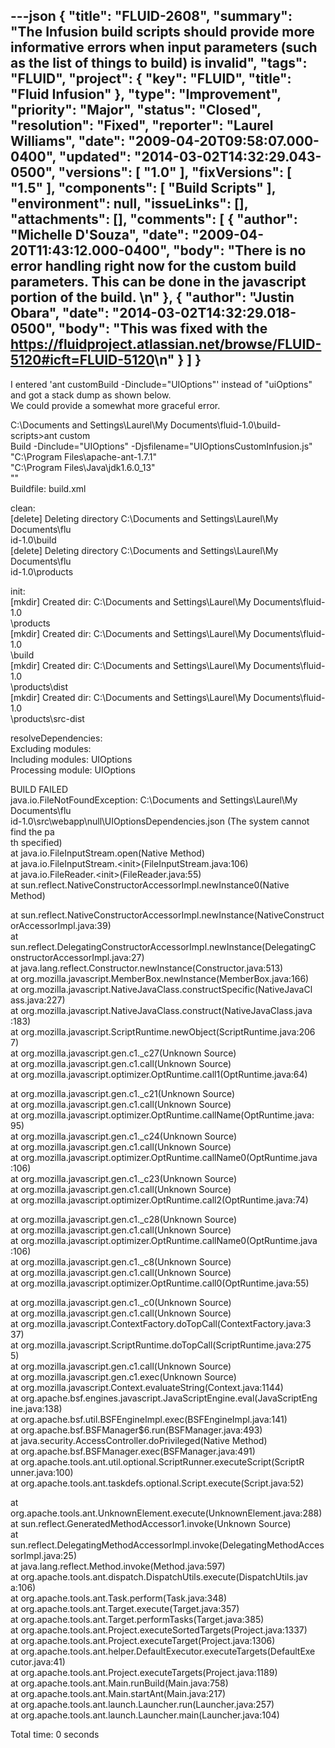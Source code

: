 ---json
{
  "title": "FLUID-2608",
  "summary": "The Infusion build scripts should provide more informative errors when input parameters (such as the list of things to build) is invalid",
  "tags": "FLUID",
  "project": {
    "key": "FLUID",
    "title": "Fluid Infusion"
  },
  "type": "Improvement",
  "priority": "Major",
  "status": "Closed",
  "resolution": "Fixed",
  "reporter": "Laurel Williams",
  "date": "2009-04-20T09:58:07.000-0400",
  "updated": "2014-03-02T14:32:29.043-0500",
  "versions": [
    "1.0"
  ],
  "fixVersions": [
    "1.5"
  ],
  "components": [
    "Build Scripts"
  ],
  "environment": null,
  "issueLinks": [],
  "attachments": [],
  "comments": [
    {
      "author": "Michelle D'Souza",
      "date": "2009-04-20T11:43:12.000-0400",
      "body": "There is no error handling right now for the custom build parameters. This can be done in the javascript portion of the build.&#x20;\n"
    },
    {
      "author": "Justin Obara",
      "date": "2014-03-02T14:32:29.018-0500",
      "body": "This was fixed with the <https://fluidproject.atlassian.net/browse/FLUID-5120#icft=FLUID-5120>\n"
    }
  ]
}
---
I entered 'ant customBuild -Dinclude="UIOptions"' instead of "uiOptions" and got a stack dump as shown below.\
We could provide a somewhat more graceful error.

C:\Documents and Settings\Laurel\My Documents\fluid-1.0\build-scripts>ant custom\
Build -Dinclude="UIOptions" -Djsfilename="UIOptionsCustomInfusion.js"\
"C:\Program Files\apache-ant-1.7.1"\
"C:\Program Files\Java\jdk1.6.0\_13"\
""\
Buildfile: build.xml

clean:\
\[delete] Deleting directory C:\Documents and Settings\Laurel\My Documents\flu\
id-1.0\build\
\[delete] Deleting directory C:\Documents and Settings\Laurel\My Documents\flu\
id-1.0\products

init:\
\[mkdir] Created dir: C:\Documents and Settings\Laurel\My Documents\fluid-1.0\
\products\
\[mkdir] Created dir: C:\Documents and Settings\Laurel\My Documents\fluid-1.0\
\build\
\[mkdir] Created dir: C:\Documents and Settings\Laurel\My Documents\fluid-1.0\
\products\dist\
\[mkdir] Created dir: C:\Documents and Settings\Laurel\My Documents\fluid-1.0\
\products\src-dist

resolveDependencies:\
Excluding modules:\
Including modules: UIOptions\
Processing module: UIOptions

BUILD FAILED\
java.io.FileNotFoundException: C:\Documents and Settings\Laurel\My Documents\flu\
id-1.0\src\webapp\null\UIOptionsDependencies.json (The system cannot find the pa\
th specified)\
at java.io.FileInputStream.open(Native Method)\
at java.io.FileInputStream.\<init>(FileInputStream.java:106)\
at java.io.FileReader.\<init>(FileReader.java:55)\
at sun.reflect.NativeConstructorAccessorImpl.newInstance0(Native Method)

at sun.reflect.NativeConstructorAccessorImpl.newInstance(NativeConstruct\
orAccessorImpl.java:39)\
at sun.reflect.DelegatingConstructorAccessorImpl.newInstance(DelegatingC\
onstructorAccessorImpl.java:27)\
at java.lang.reflect.Constructor.newInstance(Constructor.java:513)\
at org.mozilla.javascript.MemberBox.newInstance(MemberBox.java:166)\
at org.mozilla.javascript.NativeJavaClass.constructSpecific(NativeJavaCl\
ass.java:227)\
at org.mozilla.javascript.NativeJavaClass.construct(NativeJavaClass.java\
:183)\
at org.mozilla.javascript.ScriptRuntime.newObject(ScriptRuntime.java:206\
7\)\
at org.mozilla.javascript.gen.c1.\_c27(Unknown Source)\
at org.mozilla.javascript.gen.c1.call(Unknown Source)\
at org.mozilla.javascript.optimizer.OptRuntime.call1(OptRuntime.java:64)

at org.mozilla.javascript.gen.c1.\_c21(Unknown Source)\
at org.mozilla.javascript.gen.c1.call(Unknown Source)\
at org.mozilla.javascript.optimizer.OptRuntime.callName(OptRuntime.java:\
95\)\
at org.mozilla.javascript.gen.c1.\_c24(Unknown Source)\
at org.mozilla.javascript.gen.c1.call(Unknown Source)\
at org.mozilla.javascript.optimizer.OptRuntime.callName0(OptRuntime.java\
:106)\
at org.mozilla.javascript.gen.c1.\_c23(Unknown Source)\
at org.mozilla.javascript.gen.c1.call(Unknown Source)\
at org.mozilla.javascript.optimizer.OptRuntime.call2(OptRuntime.java:74)

at org.mozilla.javascript.gen.c1.\_c28(Unknown Source)\
at org.mozilla.javascript.gen.c1.call(Unknown Source)\
at org.mozilla.javascript.optimizer.OptRuntime.callName0(OptRuntime.java\
:106)\
at org.mozilla.javascript.gen.c1.\_c8(Unknown Source)\
at org.mozilla.javascript.gen.c1.call(Unknown Source)\
at org.mozilla.javascript.optimizer.OptRuntime.call0(OptRuntime.java:55)

at org.mozilla.javascript.gen.c1.\_c0(Unknown Source)\
at org.mozilla.javascript.gen.c1.call(Unknown Source)\
at org.mozilla.javascript.ContextFactory.doTopCall(ContextFactory.java:3\
37\)\
at org.mozilla.javascript.ScriptRuntime.doTopCall(ScriptRuntime.java:275\
5\)\
at org.mozilla.javascript.gen.c1.call(Unknown Source)\
at org.mozilla.javascript.gen.c1.exec(Unknown Source)\
at org.mozilla.javascript.Context.evaluateString(Context.java:1144)\
at org.apache.bsf.engines.javascript.JavaScriptEngine.eval(JavaScriptEng\
ine.java:138)\
at org.apache.bsf.util.BSFEngineImpl.exec(BSFEngineImpl.java:141)\
at org.apache.bsf.BSFManager$6.run(BSFManager.java:493)\
at java.security.AccessController.doPrivileged(Native Method)\
at org.apache.bsf.BSFManager.exec(BSFManager.java:491)\
at org.apache.tools.ant.util.optional.ScriptRunner.executeScript(ScriptR\
unner.java:100)\
at org.apache.tools.ant.taskdefs.optional.Script.execute(Script.java:52)

at org.apache.tools.ant.UnknownElement.execute(UnknownElement.java:288)\
at sun.reflect.GeneratedMethodAccessor1.invoke(Unknown Source)\
at sun.reflect.DelegatingMethodAccessorImpl.invoke(DelegatingMethodAcces\
sorImpl.java:25)\
at java.lang.reflect.Method.invoke(Method.java:597)\
at org.apache.tools.ant.dispatch.DispatchUtils.execute(DispatchUtils.jav\
a:106)\
at org.apache.tools.ant.Task.perform(Task.java:348)\
at org.apache.tools.ant.Target.execute(Target.java:357)\
at org.apache.tools.ant.Target.performTasks(Target.java:385)\
at org.apache.tools.ant.Project.executeSortedTargets(Project.java:1337)\
at org.apache.tools.ant.Project.executeTarget(Project.java:1306)\
at org.apache.tools.ant.helper.DefaultExecutor.executeTargets(DefaultExe\
cutor.java:41)\
at org.apache.tools.ant.Project.executeTargets(Project.java:1189)\
at org.apache.tools.ant.Main.runBuild(Main.java:758)\
at org.apache.tools.ant.Main.startAnt(Main.java:217)\
at org.apache.tools.ant.launch.Launcher.run(Launcher.java:257)\
at org.apache.tools.ant.launch.Launcher.main(Launcher.java:104)

Total time: 0 seconds

        